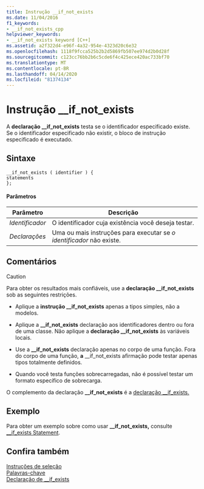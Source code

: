 ```yaml
---
title: Instrução __if_not_exists
ms.date: 11/04/2016
f1_keywords:
- __if_not_exists_cpp
helpviewer_keywords:
- __if_not_exists keyword [C++]
ms.assetid: a2f322d4-e96f-4a32-954e-4323d20c6e32
ms.openlocfilehash: 1118f9fcca525b2b2d5869fb507ee974d2b0d28f
ms.sourcegitcommit: c123cc76bb2b6c5cde6f4c425ece420ac733bf70
ms.translationtype: MT
ms.contentlocale: pt-BR
ms.lasthandoff: 04/14/2020
ms.locfileid: "81374134"
---
```

# <a name="__if_not_exists-statement"></a>Instrução __if_not_exists

A **declaração __if_not_exists** testa se o identificador especificado existe. Se o identificador especificado não existir, o bloco de instrução especificado é executado.

## <a name="syntax"></a>Sintaxe

```
__if_not_exists ( identifier ) {
statements
};
```

#### <a name="parameters"></a>Parâmetros

|Parâmetro|Descrição|
|---------------|-----------------|
|*Identificador*|O identificador cuja existência você deseja testar.|
|*Declarações*|Uma ou mais instruções para executar se *o identificador* não existe.|

## <a name="remarks"></a>Comentários

> [!CAUTION]
> Para obter os resultados mais confiáveis, use a **declaração __if_not_exists** sob as seguintes restrições.

- Aplique a **instrução __if_not_exists** apenas a tipos simples, não a modelos.

- Aplique a **__if_not_exists** declaração aos identificadores dentro ou fora de uma classe. Não aplique a **declaração __if_not_exists** às variáveis locais.

- Use a **__if_not_exists** declaração apenas no corpo de uma função. Fora do corpo de uma função, **a** __if_not_exists afirmação pode testar apenas tipos totalmente definidos.

- Quando você testa funções sobrecarregadas, não é possível testar um formato específico de sobrecarga.

O complemento da declaração **__if_not_exists** é a [declaração __if_exists.](../cpp/if-exists-statement.md)

## <a name="example"></a>Exemplo

Para obter um exemplo sobre como usar **__if_not_exists,** consulte [__if_exists Statement](../cpp/if-exists-statement.md).

## <a name="see-also"></a>Confira também

[Instruções de seleção](../cpp/selection-statements-cpp.md)<br/>
[Palavras-chave](../cpp/keywords-cpp.md)<br/>
[Declaração de __if_exists](../cpp/if-exists-statement.md)
